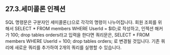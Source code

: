 ## 27.3.세미콜론 인젝션 
SQL 명령문은 구분자인 세미콜론(;)으로 각각의 명령이 나누어집니다. 
회원 조회를 위해서 SELECT * FROM members WHERE UserId = $ID;로 작성하고, 인젝션 해커가 100; drop tables orders라고 입력을 한다면 쿼리문은, 
SELECT * FROM members WHERE UserId = 100; drop tables orders; 
로 변경될 것입니다. 기존 쿼리에 새로운 쿼리를 추가하여 2개의 쿼리를 실행할 수 있습니다. 

